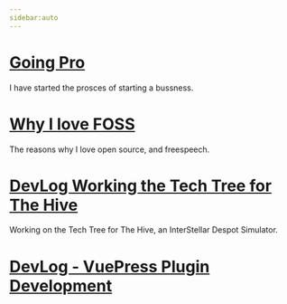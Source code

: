 ```yaml
---
sidebar:auto
---
```


# [Going Pro](./2020-06-21-Going_Pro.md)

I have started the prosces of starting a bussness. 

# [Why I love FOSS](./why_I_love_foss.md)

The reasons why I love open source, and freespeech. 

# [DevLog Working the Tech Tree for The Hive](./DevLog_TechTree_Space_Game.md)

Working on the Tech Tree for The Hive, an InterStellar Despot Simulator.

# [DevLog - VuePress Plugin Development](./DevLog_VuePress_Plugin.md)

